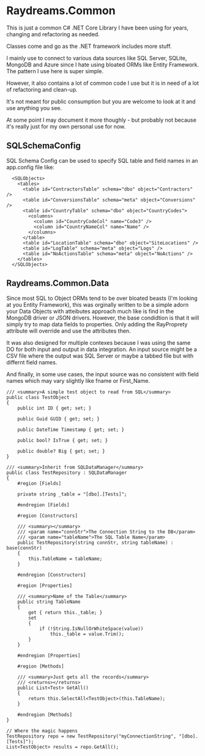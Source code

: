 # Raydreams.Common

This is just a common C# .NET Core Library I have been using for years, changing and refactoring as needed.

Classes come and go as the .NET framework includes more stuff.

I mainly use to connect to various data sources like SQL Server, SQLite, MongoDB and Azure since I hate using bloated ORMs like Entity Framework. The pattern I use here is super simple.

However, it also contains a lot of common code I use but it is in need of a lot of refactoring and clean-up.

It's not meant for public consumption but you are welcome to look at it and use anything you see.

At some point I may document it more thoughly - but probably not because it's really just for my own personal use for now.

## SQLSchemaConfig

SQL Schema Config can be used to specify SQL table and field names in an app.config file like:

```
  <SQLObjects>
    <tables>
      <table id="ContractorsTable" schema="dbo" object="Contractors" />
      <table id="ConversionsTable" schema="meta" object="Conversions" />
      <table id="CountryTable" schema="dbo" object="CountryCodes">
        <columns>
          <column id="CountryCodeCol" name="Code3" />
          <column id="CountryNameCol" name="Name" />
        </columns>
      </table>
      <table id="LocationTable" schema="dbo" object="SiteLocations" />
      <table id="LogTable" schema="meta" object="Logs" />
      <table id="NoActionsTable" schema="meta" object="NoActions" />
    </tables>
  </SQLObjects>
```

## Raydreams.Common.Data

Since most SQL to Object ORMs tend to be over bloated beasts (I'm looking at you Entity Framework), this was orginally written to be a simple adorn your Data Objects with atteibutes approach much like is find in the MongoDB driver or JSON drivers. However, the base condidtion is that it will simply try to map data fields to properties. Only adding the RayProprety attribute will override and use the attributes then.

It was also designed for multiple contexes because I was using the same DO for both input and output in data integration. An input source might be a CSV file where the output was SQL Server or maybe a tabbed file but with differnt field names.

And finally, in some use cases, the input source was no consistent with field names which may vary slightly like fname or First_Name.
	
~~~~
/// <summary>A simple test object to read from SQL</summary>
public class TestObject
{
	public int ID { get; set; }

	public Guid GUID { get; set; }

	public DateTime Timestamp { get; set; }

	public bool? IsTrue { get; set; }

	public double? Big { get; set; }
}

/// <summary>Inherit from SQLDataManager</summary>
public class TestRepository : SQLDataManager
{
	#region [Fields]

	private string _table = "[dbo].[Tests]";

	#endregion [Fields]

	#region [Constructors]

	/// <summary></summary>
	/// <param name="connStr">The Connection String to the DB</param>
	/// <param name="tableName">The SQL Table Name</param>
	public TestRepository(string connStr, string tableName) : base(connStr)
	{
		this.TableName = tableName;
	}

	#endregion [Constructors]

	#region [Properties]

	/// <summary>Name of the Table</summary>
	public string TableName
	{
		get { return this._table; }
		set
		{
			if (!String.IsNullOrWhiteSpace(value))
				this._table = value.Trim();
		}
	}

	#endregion [Properties]

	#region [Methods]

	/// <summary>Just gets all the records</summary>
	/// <returns></returns>
	public List<Test> GetAll()
	{
		return this.SelectAll<TestObject>(this.TableName);
	}

	#endregion [Methods]
}

// Where the magic happens
TestRepository repo = new TestRepository("myConnectionString", "[dbo].[Tests]");
List<TestObject> results = repo.GetAll();
~~~~
